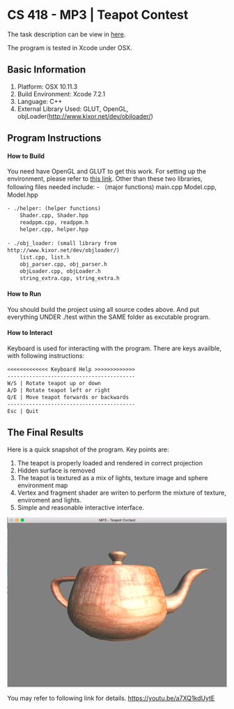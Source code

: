 # CS 418 - MP3 | Teapot Contest

The task description can be view in [here](http://graphics.cs.illinois.edu/cs418/sp16/mp3).

The program is tested in Xcode under OSX.

## Basic Information

1. Platform:  OSX 10.11.3
2. Build Environment: Xcode 7.2.1
3. Language: C++
4. External Library Used: GLUT, OpenGL, objLoader(http://www.kixor.net/dev/objloader/)

## Program Instructions

#### How to Build 
You need have OpenGL and GLUT to get this work. For setting up the environment, please refer to [this link](http://web.eecs.umich.edu/~sugih/courses/eecs487/glut-howto/).
Other than these two libraries, following files needed include:
    - （major functions)
        main.cpp
        Model.cpp, Model.hpp
        
    - ./helper: (helper functions)
        Shader.cpp, Shader.hpp
        readppm.cpp, readppm.h
        helper.cpp, helper.hpp
    
    - ./obj_loader: (small library from http://www.kixor.net/dev/objloader/)
        list.cpp, list.h
        obj_parser.cpp, obj_parser.h
        objLoader.cpp, objLoader.h
        string_extra.cpp, string_extra.h
        
#### How to Run
You should build the project using all source codes above. And put everything UNDER ./test within the SAME folder as excutable program.

#### How to Interact
Keyboard is used for interacting with the program. 
There are keys availble, with following instructions:

    <<<<<<<<<<<<< Keyboard Help >>>>>>>>>>>>>
    -----------------------------------------
    W/S | Rotate teapot up or down                     
    A/D | Rotate teapot left or right                  
    Q/E | Move teapot forwards or backwards                            
    -----------------------------------------
    Esc | Quit            
    
## The Final Results
Here is a quick snapshot of the program. Key points are:

1. The teapot is properly loaded and rendered in correct projection
2. Hidden surface is removed
3. The teapot is textured as a mix of lights, texture image and sphere environment map
4. Vertex and fragment shader are writen to perform the mixture of texture, enviroment and lights.
5. Simple and reasonable interactive interface.

![Output](results.png)

You may refer to following link for details.
https://youtu.be/a7XQ1kdUytE

 